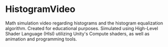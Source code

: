 # HistogramVideo

Math simulation video regarding histograms and the histogram equalization algorithm. Created for educational purposes.
Simulated using High-Level Shader Language (Hlsl) utilizing Unity's Compute shaders, as well as animation and programming tools.
